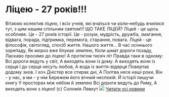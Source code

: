 
# Ліцею - 27 років!!!
Вітаємо колектив ліцею, і всіх учнів, які вчаться чи коли-небудь вчилися тут, з цим нашим спільним святом!!!
ЩО ТАКЕ ЛІЦЕЙ?
Ліцей - це щось особливе.
Це - 27 років історії.
Це - розум, мудрість, дружба, змагання, відвага, порада, підтримка, перемога, старання, повага.
Ліцей - це філософія, світогляд, спосіб життя. Нашого життя...
В час осіннього зорепаду,
Як мороз вже блукає землею,
Коли шмат дороги позаду,
Ласкаво просимо до ліцею!
А протягом тисяч літ
Правда таки в одному:
Всі дороги ведуть у світ,
А виходять вони із дому.
А виходять вони із серця
І до серця несуть любов,
А вода із життя-відерця
Повертає додому знов.
І хоч Дністер все стирає дні,
А Полтва несе наші роки,
Він - у нас, а ми - у нім
Бережем його вічний неспокій.
Й історії пишучи книгу
У просторах між небом й землею
Всі дороги ведуть до Риму,
А виходять вони з ліцею!
(с) Соломія Левкут
![](/images/ліцею-27-років/ліцей27.jpg)
[Читати усі новини](/news)
       